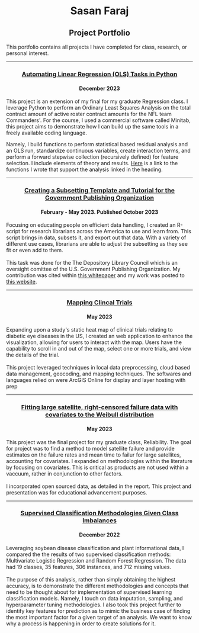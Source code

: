 <h1 align="center">Sasan Faraj</h1>
<h2 align="center">Project Portfolio</h2>

<p align="Left">
  This portfolio contains all projects I have completed for class, research, or personal interest.
</p>

<hr>

<h3 align="center"><a href ="https://sasan-faraj.github.io/RegressionFinalProject/"> Automating Linear Regression (OLS) Tasks in Python</a></h3>
<h4 align="Center"> December 2023 </h4>

<p align="Left">
This project is an extension of my final for my graduate Regression class. I leverage Python to perform an Ordinary Least Squares Analysis on the total contract amount of active roster contract amounts for the NFL team Commanders'. For the course, I used a commercial software called Minitab, this project aims to demonstrate how I can build up the same tools in a freely available coding language. 

Namely, I build functions to perform statistical based residual analysis and an OLS run, standardize continuous variables, create interaction terms, and perform a forward stepwise collection (recursively defined) for feature selection. I include elements of theory and results. <a href ="https://sasan-faraj.github.io/RegressionFinalProject/RegressionFunctions.html"> Here</a> is a link to the functions I wrote that support the analysis linked in the heading.
  

  
</p>


<hr>

<h3 align="center"><a href ="https://sasan-faraj.github.io/DataSubsetting_GPOAnalysis/"> Creating a Subsetting Template and Tutorial for the Government Publishing Organization</a></h3>
<h4 align="Center">February - May 2023. Published October 2023 </h4>

<p align="Left">
Focusing on educating people on efficient data handling, I created an R-script for research librarians across the America to use and learn from. This script brings in data, subsets it, and export out that data. With a variety of different use cases, librarians are able to adjust the subsetting as they see fit or even add to them.
<br>
<br>
 This task was done for the The Depository Library Council which is an oversight comittee of the U.S. Government Publishing Organization. My contribution was cited within <a href = "https://fdlp.gov/sites/default/files/file_repo/dlc-covid19-fdlp-impact-first-report-10132023.pdf"> this whitepaper</a> and my work was posted to <a href="https://www.fdlp.gov/file-repository/988/r-data-analysis-q6-2021-biennial-survey"> this website</a>.
  
</p>




<hr>


<h3 align = "center"> <a href="https://experience.arcgis.com/experience/eed2f63af3fc40b7ba93b327e2ac44a2">Mapping Clincal Trials</a>  </h3>
<h4 align="Center">May 2023</h4>
<p align = "left">
  Expanding upon a study's static heat map of clinical trials relating to diabetic eye diseases in the US, I created an web application to enhance the visualization, allowing for users to interact with the map. Users have the capability to scroll in and out of the map, select one or more trials, and view the details of the trial. 
<br>
<br>
  This project leveraged techniques in local data preprocessing, cloud based data management, geocoding, and mapping techniques. The softwares and languages relied on were ArcGIS Online for display and layer hosting with prep


<hr>

<h3 align="center"><a href ="https://sasan-faraj.github.io/SatelliteReliability/"> Fitting large satellite, right-censored failure data with covariates to the Weibull distribution</a></h3>
<h4 align="Center">May 2023</h4>

<p align="Left">
  This project was the final project for my graduate class, Reliability. The goal for project was to find a method to model satellite failure and provide estimates on the failure rates and mean time to failur for large satellites, accounting for covariates. I expanded on methodologies within the literature by focusing on covariates. This is critical as products are not used within a vaccuum, rather in conjunction to other factors. 
<br>
 <br>
  I incorporated open sourced data, as detailed in the report. This project and presentation was for educational advancement purposes.
</p>










<hr>

<h3 align="center"><a href ="https://sasan-faraj.github.io/SoyBeanDiseaseClassification/"> Supervised Classification Methodologies Given Class Imbalances</a></h3>
<h4 align="Center">December 2022</h4>

<p align="Left">
  Leveraging soybean disease classification and plant informational data, I compared the the results of two supervised classification methods: Multivariate Logistic Regression and Random Forest Regression. The data had 19 classes, 35 features, 306 instances, and 712 missing values.
<br>
 <br>
  The purpose of this analysis, rather than simply obtaining the highest accuracy, is to demonstrate the different methodologies and concepts that need to be thought about for implementation of supervised learning classification models. Namely, I touch on data imputation, sampling, and hyperparameter tuning methodologies. I also took this project further to identify key features for prediction as to mimic the business case of finding the most important factor for a given target of an analysis. We want to know why a process is happening in order to create solutions for it.
</p>


